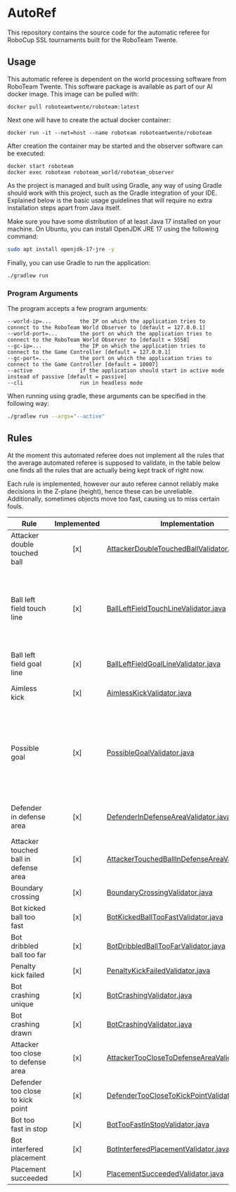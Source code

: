 # AutoRef
This repository contains the source code for the automatic referee for RoboCup SSL tournaments built for the RoboTeam Twente.

## Usage
This automatic referee is dependent on the world processing software from RoboTeam Twente. This software package is 
available as part of our AI docker image. This image can be pulled with:
```
docker pull roboteamtwente/roboteam:latest
```

Next one will have to create the actual docker container:
```
docker run -it --net=host --name roboteam roboteamtwente/roboteam
```

After creation the container may be started and the observer software can be executed:
```
docker start roboteam
docker exec roboteam roboteam_world/roboteam_observer
```

As the project is managed and built using Gradle, any way of using Gradle should work with this project, such as the Gradle integration
of your IDE. Explained below is the basic usage guidelines that will require no extra installation steps apart from Java itself.

Make sure you have some distribution of at least Java 17 installed on your machine. On Ubuntu, you can install OpenJDK 
JRE 17 using the following command:
```bash
sudo apt install openjdk-17-jre -y
```

Finally, you can use Gradle to run the application:
```
./gradlew run
```

### Program Arguments
The program accepts a few program arguments:
```
--world-ip=...         the IP on which the application tries to connect to the RoboTeam World Observer to [default = 127.0.0.1]
--world-port=...       the port on which the application tries to connect to the RoboTeam World Observer to [default = 5558]
--gc-ip=...            the IP on which the application tries to connect to the Game Controller [default = 127.0.0.1]
--gc-port=...          the port on which the application tries to connect to the Game Controller [default = 10007]
--active               if the application should start in active mode instead of passive [default = passive]
--cli                  run in headless mode
```

When running using gradle, these arguments can be specified in the following way:
```bash
./gradlew run --args="--active"
```

## Rules
At the moment this automated referee does not implement all the rules that the average automated referee is supposed to
validate, in the table below one finds all the rules that are actually being kept track of right now.

Each rule is implemented, however our auto referee cannot reliably make decisions in the Z-plane (height), hence these
can be unreliable. Additionally, sometimes objects move too fast, causing us to miss certain fouls.

| Rule                                  | Implemented | Implementation                                                                                                                                                                                                   | Notes                                                                          |
|---------------------------------------|:-----------:|------------------------------------------------------------------------------------------------------------------------------------------------------------------------------------------------------------------|--------------------------------------------------------------------------------|
| Attacker double touched ball          |     [x]     | [AttackerDoubleTouchedBallValidator.java](https://github.com/RoboTeamTwente/roboteam_autoref/blob/main/src/main/java/nl/roboteamtwente/autoref/validators/AttackerDoubleTouchedBallValidator.java)               | Failed the unittest when chipping                                              |
| Ball left field touch line            |     [x]     | [BallLeftFieldTouchLineValidator.java](https://github.com/RoboTeamTwente/roboteam_autoref/blob/main/src/main/java/nl/roboteamtwente/autoref/validators/BallLeftFieldTouchLineValidator.java)                     | Fails if the ball leaves mid-air, which is not supposed to happen              |
| Ball left field goal line             |     [x]     | [BallLeftFieldGoalLineValidator.java](https://github.com/RoboTeamTwente/roboteam_autoref/blob/main/src/main/java/nl/roboteamtwente/autoref/validators/BallLeftFieldGoalLineValidator.java)                       |                                                                                |
| Aimless kick                          |     [x]     | [AimlessKickValidator.java](https://github.com/RoboTeamTwente/roboteam_autoref/blob/main/src/main/java/nl/roboteamtwente/autoref/validators/AimlessKickValidator.java)                                           | Only applied in division B                                                     |
| Possible goal                         |     [x]     | [PossibleGoalValidator.java](https://github.com/RoboTeamTwente/roboteam_autoref/blob/main/src/main/java/nl/roboteamtwente/autoref/validators/PossibleGoalValidator.java)                                         | Goals are detected, but we cannot check whether the ball was kicked or chipped |
| Defender in defense area              |     [x]     | [DefenderInDefenseAreaValidator.java](https://github.com/RoboTeamTwente/roboteam_autoref/blob/main/src/main/java/nl/roboteamtwente/autoref/validators/DefenderInDefenseAreaValidator.java)                       | Failed the unittest when chipping                                              |
| Attacker touched ball in defense area |     [x]     | [AttackerTouchedBallInDefenseAreaValidator.java](https://github.com/RoboTeamTwente/roboteam_autoref/blob/main/src/main/java/nl/roboteamtwente/autoref/validators/AttackerTouchedBallInDefenseAreaValidator.java) | Failed the unittest when chipping                                              |
| Boundary crossing                     |     [x]     | [BoundaryCrossingValidator.java](https://github.com/RoboTeamTwente/roboteam_autoref/blob/main/src/main/java/nl/roboteamtwente/autoref/validators/BoundaryCrossingValidator.java)                                 |                                                                                |
| Bot kicked ball too fast              |     [x]     | [BotKickedBallTooFastValidator.java](https://github.com/RoboTeamTwente/roboteam_autoref/blob/main/src/main/java/nl/roboteamtwente/autoref/validators/BotKickedBallTooFastValidator.java)                         |                                                                                |
| Bot dribbled ball too far             |     [x]     | [BotDribbledBallTooFarValidator.java](https://github.com/RoboTeamTwente/roboteam_autoref/blob/main/src/main/java/nl/roboteamtwente/autoref/validators/BotDribbledBallTooFarValidator.java)                       |                                                                                |
| Penalty kick failed                   |     [x]     | [PenaltyKickFailedValidator.java](https://github.com/RoboTeamTwente/roboteam_autoref/blob/main/src/main/java/nl/roboteamtwente/autoref/validators/PenaltyKickFailedValidator.java)                               |                                                                                |
| Bot crashing unique                   |     [x]     | [BotCrashingValidator.java](https://github.com/RoboTeamTwente/roboteam_autoref/blob/main/src/main/java/nl/roboteamtwente/autoref/validators/BotCrashingValidator.java)                                           |                                                                                |
| Bot crashing drawn                    |     [x]     | [BotCrashingValidator.java](https://github.com/RoboTeamTwente/roboteam_autoref/blob/main/src/main/java/nl/roboteamtwente/autoref/validators/BotCrashingValidator.java)                                           |                                                                                |
| Attacker too close to defense area    |     [x]     | [AttackerTooCloseToDefenseAreaValidator.java](https://github.com/RoboTeamTwente/roboteam_autoref/blob/main/src/main/java/nl/roboteamtwente/autoref/validators/AttackerTooCloseToDefenseAreaValidator.java)       |                                                                                |
| Defender too close to kick point      |     [x]     | [DefenderTooCloseToKickPointValidator.java](https://github.com/RoboTeamTwente/roboteam_autoref/blob/main/src/main/java/nl/roboteamtwente/autoref/validators/DefenderTooCloseToKickPointValidator.java)           |                                                                                |
| Bot too fast in stop                  |     [x]     | [BotTooFastInStopValidator.java](https://github.com/RoboTeamTwente/roboteam_autoref/blob/main/src/main/java/nl/roboteamtwente/autoref/validators/BotTooFastInStopValidator.java)                                 |                                                                                |
| Bot interfered placement              |     [x]     | [BotInterferedPlacementValidator.java](https://github.com/RoboTeamTwente/roboteam_autoref/blob/main/src/main/java/nl/roboteamtwente/autoref/validators/BotInterferedPlacementValidator.java)                     |                                                                                |
| Placement succeeded                   |     [x]     | [PlacementSucceededValidator.java](https://github.com/RoboTeamTwente/roboteam_autoref/blob/main/src/main/java/nl/roboteamtwente/autoref/validators/PlacementSucceededValidator.java)                             |                                                                                |


